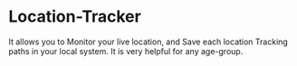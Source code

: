 # Location-Tracker
It allows you to Monitor your live location, and Save each location Tracking paths in your local system.
It is very helpful for any age-group.
